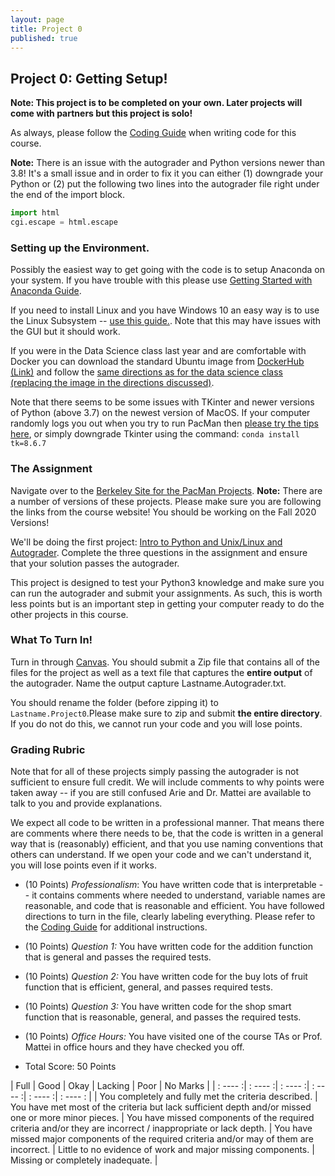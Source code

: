 ```yaml
---
layout: page
title: Project 0
published: true
---
```


## Project 0: Getting Setup!

**Note: This project is to be completed on your own. Later projects will come with partners but this project is solo!**

As always, please follow the [Coding Guide](codingguide.md) when writing code for this course.

**Note:** There is an issue with the autograder and Python versions newer than 3.8! It's a small issue and in order to fix it you can either (1) downgrade your Python or (2) put the following two lines into the autograder file right under the end of the import block.
```Python
import html
cgi.escape = html.escape
```

### Setting up the Environment.

Possibly the easiest way to get going with the code is to setup Anaconda on your system.  If you have trouble with this please use [Getting Started with Anaconda Guide](https://conda.io/projects/conda/en/latest/user-guide/getting-started.html).

If you need to install Linux and you have Windows 10 an easy way is to use the Linux Subsystem -- [use this guide.](https://www.dataquest.io/blog/tutorial-install-linux-on-windows-wsl/).  Note that this may have issues with the GUI but it should work.

If you were in the Data Science class last year and are comfortable with Docker you can download the standard Ubuntu image from [DockerHub (Link)](https://hub.docker.com/_/ubuntu) and follow the [same directions as for the data science class (replacing the image in the directions discussed)](https://github.com/TulaneIntroDataScience/fall2019/tree/master/project0).

Note that there seems to be some issues with TKinter and newer versions of Python (above 3.7) on the newest version of MacOS.  If your computer randomly logs you out when you try to run PacMan then [please try the tips here](https://www.python.org/download/mac/tcltk/#built-in-8-6-8), or simply downgrade Tkinter using the command: `conda install tk=8.6.7`


### The Assignment

Navigate over to the [Berkeley Site for the PacMan Projects](https://inst.eecs.berkeley.edu/~cs188/fa20/projects/).  **Note:** There are a number of versions of these projects.  Please make sure you are following the links from the course website!  You should be working on the Fall 2020 Versions!

We'll be doing the first project: [Intro to Python and Unix/Linux and Autograder](https://inst.eecs.berkeley.edu/~cs188/fa20/projects/).  Complete the three questions in the assignment and ensure that your solution passes the autograder.

This project is designed to test your Python3 knowledge and make sure you can run the autograder and submit your assignments.  As such, this is worth less points but is an important step in getting your computer ready to do the other projects in this course.

### What To Turn In!

Turn in through [Canvas](https://tulane.instructure.com/). You should submit a Zip file that contains all of the files for the project as well as a text file that captures the **entire output** of the autograder.  Name the output capture Lastname.Autograder.txt.

You should rename the folder (before zipping it) to `Lastname.Project0`.Please make sure to zip and submit **the entire directory**.  If you do not do this, we cannot run your code and you will lose points.

### Grading Rubric

Note that for all of these projects simply passing the autograder is not sufficient to ensure full credit.  We will include comments to why points were taken away -- if you are still confused Arie and Dr. Mattei are available to talk to you and provide explanations.  

We expect all code to be written in a professional manner. That means there are comments where there needs to be, that the code is written in a general way that is (reasonably) efficient, and that you use naming conventions that others can understand.  If we open your code and we can't understand it, you will lose points even if it works.

* (10 Points) *Professionalism*: You have written code that is interpretable -- it contains comments where needed to understand, variable names are reasonable, and code that is reasonable and efficient.  You have followed directions to turn in the file, clearly labeling everything. Please refer to the [Coding Guide](codingguide.md) for additional instructions.
* (10 Points) *Question 1:* You have written code for the addition function that is general and passes the required tests.
* (10 Points) *Question 2:* You have written code for the buy lots of fruit function that is efficient, general, and passes required tests.
* (10 Points) *Question 3:* You have written code for the shop smart function that is reasonable, general, and passes the required tests.
* (10 Points) *Office Hours:* You have visited one of the course TAs or Prof. Mattei in office hours and they have checked you off.

* Total Score: 50 Points

| Full    |    Good |  Okay |   Lacking   |   Poor  | No Marks |
| : ---- :| : ---- :| : ---- :| : ---- :| : ---- :| : ---- : |
| You completely and fully met the criteria described. | You have met most of the criteria but lack sufficient depth and/or missed one or more minor pieces. | You have missed components of the required criteria and/or they are incorrect / inappropriate or lack depth. | You have missed major components of the required criteria and/or may of them are incorrect. | Little to no evidence of work and major missing components. | Missing or completely inadequate. | 